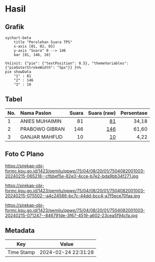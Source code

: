 # Hasil

## Grafik

```mermaid
xychart-beta
    title "Perolehan Suara TPS"
    x-axis [01, 02, 03]
    y-axis "Suara" 0 --> 146
    bar [81, 146, 10]
```

```mermaid
%%{init: {"pie": {"textPosition": 0.5}, "themeVariables": {"pieOuterStrokeWidth": "5px"}} }%%
pie showData
    "1" : 81
    "2" : 146
    "3" : 10
```

## Tabel

| No. | Nama Paslon    | Suara | Suara (raw) | Persentase |
|:--- |:-------------- | -----:| -----------:| ----------:|
| 1   | ANIES MUHAIMIN | 81    | [81][p-1]   | 34,18      |
| 2   | PRABOWO GIBRAN | 146   | [146][p-2]  | 61,60      |
| 3   | GANJAR MAHFUD  | 10    | [10][p-3]   | 4,22       |


[p-1]: https://github.com/gigit-pemilu/pemilu-2024-75-gorontalo/blob/main/pilpres/hitung-suara/sub/75-gorontalo/sub/04-pohuwato/sub/08-dengilo/sub/2001-popaya/sub/003-tps/sub/paslon-1.txt
[p-2]: https://github.com/gigit-pemilu/pemilu-2024-75-gorontalo/blob/main/pilpres/hitung-suara/sub/75-gorontalo/sub/04-pohuwato/sub/08-dengilo/sub/2001-popaya/sub/003-tps/sub/paslon-2.txt
[p-3]: https://github.com/gigit-pemilu/pemilu-2024-75-gorontalo/blob/main/pilpres/hitung-suara/sub/75-gorontalo/sub/04-pohuwato/sub/08-dengilo/sub/2001-popaya/sub/003-tps/sub/paslon-3.txt

## Foto C Plano

https://sirekap-obj-formc.kpu.go.id/1423/pemilu/ppwp/75/04/08/20/01/7504082001003-20240215-065218--cfbbef5e-82e3-4cce-b7e2-bda9bb34f271.jpg

https://sirekap-obj-formc.kpu.go.id/1423/pemilu/ppwp/75/04/08/20/01/7504082001003-20240215-075502--a4c24586-bc7c-44dd-bcc4-a7f5ece70faa.jpg

https://sirekap-obj-formc.kpu.go.id/1423/pemilu/ppwp/75/04/08/20/01/7504082001003-20240215-071247--846791de-3f67-4519-a602-23cea5f94cfa.jpg


## Metadata

| Key        | Value               |
| ---------- | ------------------- |
| Time Stamp | 2024-02-24 22:31:28 |



